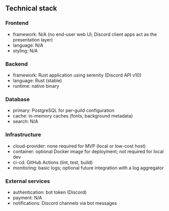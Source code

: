 ## Technical stack

### Frontend
- framework: N/A (no end-user web UI; Discord client apps act as the presentation layer)
- language: N/A
- styling: N/A

### Backend
- framework: Rust application using serenity (Discord API v10)
- language: Rust (stable)
- runtime: native binary

### Database
- primary: PostgreSQL for per-guild configuration
- cache: in-memory caches (fonts, background metadata)
- search: N/A

### Infrastructure
- cloud-provider: none required for MVP (local or low-cost host)
- container: optional Docker image for deployment; not required for local dev
- ci-cd: GitHub Actions (lint, test, build)
- monitoring: basic logs; optional future integration with a log aggregator

### External services
- authentication: bot token (Discord)
- payment: N/A
- notifications: Discord channels via bot messages

